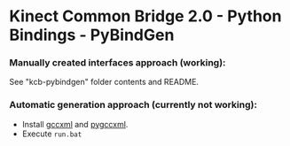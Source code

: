 Kinect Common Bridge 2.0 - Python Bindings - PyBindGen
======================================================

### Manually created interfaces approach (working): 
   See "kcb-pybindgen" folder contents and README.
   
 
### Automatic generation approach (currently not working): 
- Install [gccxml](http://gccxml.github.io/HTML/Download.html) and [pygccxml](https://github.com/gccxml/pygccxml). 
- Execute ```run.bat```
 